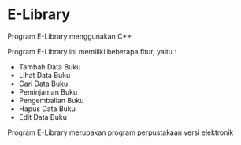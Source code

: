 # E-Library
Program E-Library menggunakan C++

Program E-Library ini memiliki beberapa fitur, yaitu :
- Tambah Data Buku
- Lihat Data Buku
- Cari Data Buku
- Peminjaman Buku
- Pengembalian Buku
- Hapus Data Buku
- Edit Data Buku

Program E-Library merupakan program perpustakaan versi elektronik
